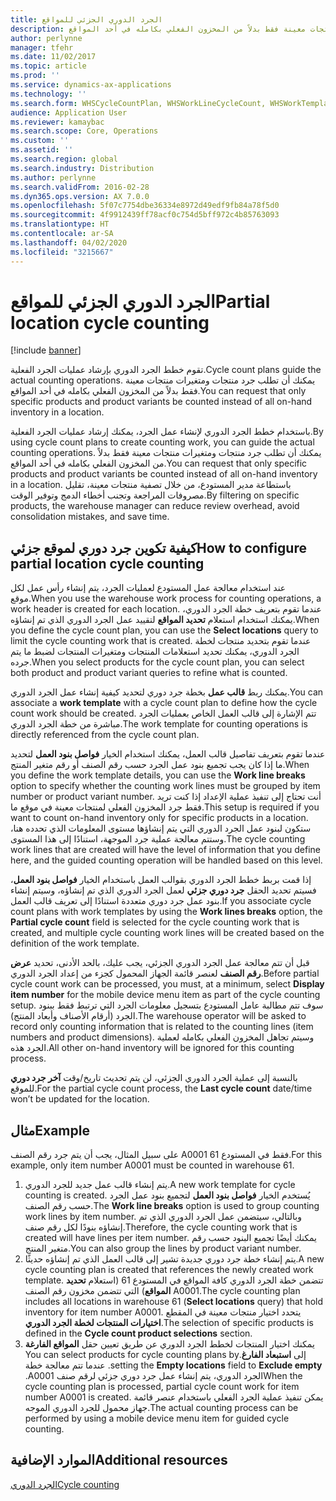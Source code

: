 ```yaml
---
title: الجرد الدوري الجزئي للمواقع
description: تقوم خطط الجرد الدوري‬ بإرشاد عمليات الجرد الفعلية. يمكنك أن تطلب جرد منتجات ومتغيرات منتجات معينة فقط بدلاً من المخزون الفعلي‬ بكامله في أحد المواقع.
author: perlynne
manager: tfehr
ms.date: 11/02/2017
ms.topic: article
ms.prod: ''
ms.service: dynamics-ax-applications
ms.technology: ''
ms.search.form: WHSCycleCountPlan, WHSWorkLineCycleCount, WHSWorkTemplateLineGroup, WHSWorkTemplateTable
audience: Application User
ms.reviewer: kamaybac
ms.search.scope: Core, Operations
ms.custom: ''
ms.assetid: ''
ms.search.region: global
ms.search.industry: Distribution
ms.author: perlynne
ms.search.validFrom: 2016-02-28
ms.dyn365.ops.version: AX 7.0.0
ms.openlocfilehash: 5f07c7754dbe36334e8972d49edf9fb84a78f5d0
ms.sourcegitcommit: 4f9912439ff78acf0c754d5bff972c4b85763093
ms.translationtype: HT
ms.contentlocale: ar-SA
ms.lasthandoff: 04/02/2020
ms.locfileid: "3215667"
---
```

# <a name="partial-location-cycle-counting"></a><span data-ttu-id="83b45-104">الجرد الدوري الجزئي للمواقع</span><span class="sxs-lookup"><span data-stu-id="83b45-104">Partial location cycle counting</span></span>

[!include [banner](../includes/banner.md)]

<span data-ttu-id="83b45-105">تقوم خطط الجرد الدوري‬ بإرشاد عمليات الجرد الفعلية.</span><span class="sxs-lookup"><span data-stu-id="83b45-105">Cycle count plans guide the actual counting operations.</span></span> <span data-ttu-id="83b45-106">يمكنك أن تطلب جرد منتجات ومتغيرات منتجات معينة فقط بدلاً من المخزون الفعلي‬ بكامله في أحد المواقع.</span><span class="sxs-lookup"><span data-stu-id="83b45-106">You can request that only specific products and product variants be counted instead of all on-hand inventory in a location.</span></span>

<span data-ttu-id="83b45-107">باستخدام خطط الجرد الدوري‬ لإنشاء عمل الجرد، يمكنك إرشاد عمليات الجرد الفعلية.</span><span class="sxs-lookup"><span data-stu-id="83b45-107">By using cycle count plans to create counting work, you can guide the actual counting operations.</span></span> <span data-ttu-id="83b45-108">يمكنك أن تطلب جرد منتجات ومتغيرات منتجات معينة فقط بدلاً من المخزون الفعلي‬ بكامله في أحد المواقع.</span><span class="sxs-lookup"><span data-stu-id="83b45-108">You can request that only specific products and product variants be counted instead of all on-hand inventory in a location.</span></span> <span data-ttu-id="83b45-109">باستطاعة مدير المستودع، من خلال تصفية منتجات معينة، تقليل مصروفات المراجعة وتجنب أخطاء الدمج وتوفير الوقت.</span><span class="sxs-lookup"><span data-stu-id="83b45-109">By filtering on specific products, the warehouse manager can reduce review overhead, avoid consolidation mistakes, and save time.</span></span>

## <a name="how-to-configure-partial-location-cycle-counting"></a><span data-ttu-id="83b45-110">كيفية تكوين جرد دوري لموقع جزئي</span><span class="sxs-lookup"><span data-stu-id="83b45-110">How to configure partial location cycle counting</span></span>
<span data-ttu-id="83b45-111">عند استخدام معالجة عمل المستودع لعمليات الجرد، يتم إنشاء رأس عمل لكل موقع.</span><span class="sxs-lookup"><span data-stu-id="83b45-111">When you use the warehouse work process for counting operations, a work header is created for each location.</span></span> <span data-ttu-id="83b45-112">عندما تقوم بتعريف خطة الجرد الدوري، يمكنك استخدام استعلام **تحديد المواقع‬** لتقييد عمل الجرد الدوري الذي تم إنشاؤه.</span><span class="sxs-lookup"><span data-stu-id="83b45-112">When you define the cycle count plan, you can use the **Select locations** query to limit the cycle counting work that is created.</span></span> <span data-ttu-id="83b45-113">عندما تقوم بتحديد منتجات لخطة الجرد الدوري، يمكنك تحديد استعلامات المنتجات ومتغيرات المنتجات لضبط ما يتم جرده.</span><span class="sxs-lookup"><span data-stu-id="83b45-113">When you select products for the cycle count plan, you can select both product and product variant queries to refine what is counted.</span></span> 

<span data-ttu-id="83b45-114">يمكنك ربط **قالب عمل** بخطة جرد دوري لتحديد كيفية إنشاء عمل الجرد الدوري.</span><span class="sxs-lookup"><span data-stu-id="83b45-114">You can associate a **work template** with a cycle count plan to define how the cycle count work should be created.</span></span> <span data-ttu-id="83b45-115">تتم الإشارة إلى قالب العمل الخاص بعمليات الجرد مباشرة من خطة الجرد الدوري.</span><span class="sxs-lookup"><span data-stu-id="83b45-115">The work template for counting operations is directly referenced from the cycle count plan.</span></span> 

<span data-ttu-id="83b45-116">عندما تقوم بتعريف تفاصيل قالب العمل، يمكنك استخدام الخيار **فواصل بنود العمل** لتحديد ما إذا كان يجب تجميع بنود عمل الجرد حسب رقم الصنف أو رقم متغير المنتج.</span><span class="sxs-lookup"><span data-stu-id="83b45-116">When you define the work template details, you can use the **Work line breaks** option to specify whether the counting work lines must be grouped by item number or product variant number.</span></span> <span data-ttu-id="83b45-117">أنت تحتاج إلى تنفيذ عملية الإعداد إذا كنت تريد فقط جرد المخزون الفعلي لمنتجات معينة في موقع ما.</span><span class="sxs-lookup"><span data-stu-id="83b45-117">This setup is required if you want to count on-hand inventory only for specific products in a location.</span></span> <span data-ttu-id="83b45-118">ستكون لبنود عمل الجرد الدوري التي يتم إنشاؤها مستوى المعلومات الذي تحدده هنا، وستتم معالجة عملية جرد الموجهة، استنادًا إلى هذا المستوى.</span><span class="sxs-lookup"><span data-stu-id="83b45-118">The cycle counting work lines that are created will have the level of information that you define here, and the guided counting operation will be handled based on this level.</span></span> 

<span data-ttu-id="83b45-119">إذا قمت بربط خطط الجرد الدوري بقوالب العمل باستخدام الخيار **فواصل بنود العمل**، فسيتم تحديد الحقل **جرد دوري جزئي‬** لعمل الجرد الدوري الذي تم إنشاؤه، وسيتم إنشاء بنود عمل جرد دوري متعددة استنادًا إلى تعريف قالب العمل.</span><span class="sxs-lookup"><span data-stu-id="83b45-119">If you associate cycle count plans with work templates by using the **Work lines breaks** option, the **Partial cycle count** field is selected for the cycle counting work that is created, and multiple cycle counting work lines will be created based on the definition of the work template.</span></span> 

<span data-ttu-id="83b45-120">قبل أن تتم معالجة عمل الجرد الدوري الجزئي، يجب عليك، بالحد الأدنى، تحديد **عرض رقم الصنف** لعنصر قائمة الجهاز المحمول كجزء من إعداد الجرد الدوري.</span><span class="sxs-lookup"><span data-stu-id="83b45-120">Before partial cycle count work can be processed, you must, at a minimum, select **Display item number** for the mobile device menu item as part of the cycle counting setup.</span></span> <span data-ttu-id="83b45-121">سوف تتم مطالبة عامل المستودع بتسجيل معلومات الجرد التي ترتبط فقط ببنود الجرد (أرقام الأصناف وأبعاد المنتج).</span><span class="sxs-lookup"><span data-stu-id="83b45-121">The warehouse operator will be asked to record only counting information that is related to the counting lines (item numbers and product dimensions).</span></span> <span data-ttu-id="83b45-122">وسيتم تجاهل المخزون الفعلي بكامله لعملية الجرد هذه.</span><span class="sxs-lookup"><span data-stu-id="83b45-122">All other on-hand inventory will be ignored for this counting process.</span></span> 

<span data-ttu-id="83b45-123">بالنسبة إلى عملية الجرد الدوري الجزئي، لن يتم تحديث تاريخ/وقت **آخر جرد دوري‬** للموقع.</span><span class="sxs-lookup"><span data-stu-id="83b45-123">For the partial cycle count process, the **Last cycle count** date/time won’t be updated for the location.</span></span>

## <a name="example"></a><span data-ttu-id="83b45-124">مثال</span><span class="sxs-lookup"><span data-stu-id="83b45-124">Example</span></span>
<span data-ttu-id="83b45-125">على سبيل المثال، يجب أن يتم جرد رقم الصنف A0001 فقط في المستودع 61.</span><span class="sxs-lookup"><span data-stu-id="83b45-125">For this example, only item number A0001 must be counted in warehouse 61.</span></span>

1.  <span data-ttu-id="83b45-126">يتم إنشاء قالب عمل جديد للجرد الدوري.</span><span class="sxs-lookup"><span data-stu-id="83b45-126">A new work template for cycle counting is created.</span></span> <span data-ttu-id="83b45-127">يُستخدم الخيار **فواصل بنود العمل‬** لتجميع بنود عمل الجرد حسب رقم الصنف.</span><span class="sxs-lookup"><span data-stu-id="83b45-127">The **Work line breaks** option is used to group counting work lines by item number.</span></span> <span data-ttu-id="83b45-128">وبالتالي، سيتضمن عمل الجرد الدوري الذي تم إنشاؤه بنودًا لكل رقم صنف.</span><span class="sxs-lookup"><span data-stu-id="83b45-128">Therefore, the cycle counting work that is created will have lines per item number.</span></span> <span data-ttu-id="83b45-129">يمكنك أيضًا تجميع البنود حسب رقم متغير المنتج.</span><span class="sxs-lookup"><span data-stu-id="83b45-129">You can also group the lines by product variant number.</span></span>
2.  <span data-ttu-id="83b45-130">يتم إنشاء خطة جرد دوري جديدة تشير إلى قالب العمل الذي تم إنشاؤه حديثًا.</span><span class="sxs-lookup"><span data-stu-id="83b45-130">A new cycle counting plan is created that references the newly created work template.</span></span> <span data-ttu-id="83b45-131">تتضمن خطة الجرد الدوري كافة المواقع في المستودع 61 (استعلام **تحديد المواقع**) التي تتضمن مخزون رقم الصنف A0001.</span><span class="sxs-lookup"><span data-stu-id="83b45-131">The cycle counting plan includes all locations in warehouse 61 (**Select locations** query) that hold inventory for item number A0001.</span></span> <span data-ttu-id="83b45-132">يتحدد اختيار منتجات معينة في المقطع **اختيارات المنتجات لخطة الجرد الدوري‬**.</span><span class="sxs-lookup"><span data-stu-id="83b45-132">The selection of specific products is defined in the **Cycle count product selections** section.</span></span>
3.  <span data-ttu-id="83b45-133">يمكنك اختيار المنتجات لخطط الجرد الدوري عن طريق تعيين حقل **‬‏‫المواقع الفارغة** إلى **‬‏‫استبعاد الفارغ**.</span><span class="sxs-lookup"><span data-stu-id="83b45-133">You can select products for cycle counting plans by setting the **Empty locations** field to **Exclude empty**.</span></span> <span data-ttu-id="83b45-134">عندما تتم معالجة خطة الجرد الدوري، يتم إنشاء عمل جرد دوري جزئي لرقم صنف A0001.‬</span><span class="sxs-lookup"><span data-stu-id="83b45-134">When the cycle counting plan is processed, partial cycle count work for item number A0001 is created.</span></span> <span data-ttu-id="83b45-135">يمكن تنفيذ عملية الجرد الفعلي باستخدام عنصر قائمة جهاز محمول للجرد الدوري الموجه.</span><span class="sxs-lookup"><span data-stu-id="83b45-135">The actual counting process can be performed by using a mobile device menu item for guided cycle counting.</span></span>



<a name="additional-resources"></a><span data-ttu-id="83b45-136">الموارد الإضافية</span><span class="sxs-lookup"><span data-stu-id="83b45-136">Additional resources</span></span>
--------

[<span data-ttu-id="83b45-137">الجرد الدوري</span><span class="sxs-lookup"><span data-stu-id="83b45-137">Cycle counting</span></span>](cycle-counting.md)


